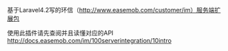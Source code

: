 基于Laravel4.2写的环信（http://www.easemob.com/customer/im）服务端扩展包

使用此插件请先查阅并且读懂对应的API http://docs.easemob.com/im/100serverintegration/10intro

